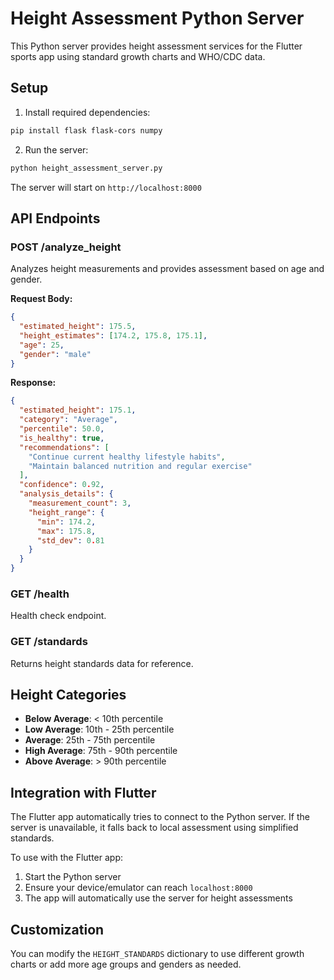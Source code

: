 # Height Assessment Python Server

This Python server provides height assessment services for the Flutter sports app using standard growth charts and WHO/CDC data.

## Setup

1. Install required dependencies:
```bash
pip install flask flask-cors numpy
```

2. Run the server:
```bash
python height_assessment_server.py
```

The server will start on `http://localhost:8000`

## API Endpoints

### POST /analyze_height
Analyzes height measurements and provides assessment based on age and gender.

**Request Body:**
```json
{
  "estimated_height": 175.5,
  "height_estimates": [174.2, 175.8, 175.1],
  "age": 25,
  "gender": "male"
}
```

**Response:**
```json
{
  "estimated_height": 175.1,
  "category": "Average",
  "percentile": 50.0,
  "is_healthy": true,
  "recommendations": [
    "Continue current healthy lifestyle habits",
    "Maintain balanced nutrition and regular exercise"
  ],
  "confidence": 0.92,
  "analysis_details": {
    "measurement_count": 3,
    "height_range": {
      "min": 174.2,
      "max": 175.8,
      "std_dev": 0.81
    }
  }
}
```

### GET /health
Health check endpoint.

### GET /standards
Returns height standards data for reference.

## Height Categories

- **Below Average**: < 10th percentile
- **Low Average**: 10th - 25th percentile  
- **Average**: 25th - 75th percentile
- **High Average**: 75th - 90th percentile
- **Above Average**: > 90th percentile

## Integration with Flutter

The Flutter app automatically tries to connect to the Python server. If the server is unavailable, it falls back to local assessment using simplified standards.

To use with the Flutter app:
1. Start the Python server
2. Ensure your device/emulator can reach `localhost:8000`
3. The app will automatically use the server for height assessments

## Customization

You can modify the `HEIGHT_STANDARDS` dictionary to use different growth charts or add more age groups and genders as needed.